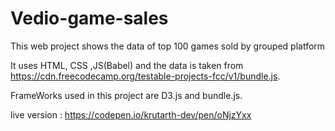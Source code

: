 # Vedio-game-sales

 This web project shows the data of top 100 games sold by grouped platform

 It uses HTML, CSS ,JS(Babel) and the data is taken from https://cdn.freecodecamp.org/testable-projects-fcc/v1/bundle.js.

 FrameWorks used in this project are D3.js and bundle.js.
 
 live version : https://codepen.io/krutarth-dev/pen/oNjzYxx
